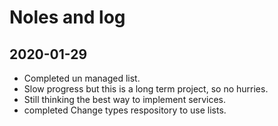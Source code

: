 # Noles and log

## 2020-01-29

* Completed un managed list.
* Slow progress but this is a long term project, so no hurries.
* Still thinking the best way to implement services.
* completed Change types respository to use lists.
